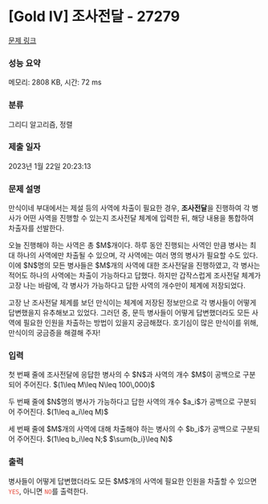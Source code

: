 # [Gold IV] 조사전달 - 27279 

[문제 링크](https://www.acmicpc.net/problem/27279) 

### 성능 요약

메모리: 2808 KB, 시간: 72 ms

### 분류

그리디 알고리즘, 정렬

### 제출 일자

2023년 1월 22일 20:23:13

### 문제 설명

<p>만식이네 부대에서는 제설 등의 사역에 차출이 필요한 경우, <strong>조사전달</strong>을 진행하여 각 병사가 어떤 사역을 진행할 수 있는지 조사전달 체계에 입력한 뒤, 해당 내용을 통합하여 차출자를 선발한다.</p>

<p>오늘 진행해야 하는 사역은 총 $M$개이다. 하루 동안 진행되는 사역인 만큼 병사는 최대 하나의 사역에만 차출될 수 있으며, 각 사역에는 여러 명의 병사가 필요할 수도 있다. 이에 $N$명의 모든 병사들은 $M$개의 사역에 대한 조사전달을 진행하였고, 각 병사는 적어도 하나의 사역에는 차출이 가능하다고 답했다. 하지만 갑작스럽게 조사전달 체계가 고장 나는 바람에, 각 병사가 가능하다고 답한 사역의 개수만이 체계에 저장되었다.</p>

<p>고장 난 조사전달 체계를 보던 만식이는 체계에 저장된 정보만으로 각 병사들이 어떻게 답변했을지 유추해보고 있었다. 그러던 중, 문득 병사들이 어떻게 답변했더라도 모든 사역에 필요한 인원을 차출하는 방법이 있을지 궁금해졌다. 호기심이 많은 만식이를 위해, 만식이의 궁금증을 해결해 주자!</p>

### 입력 

 <p>첫 번째 줄에 조사전달에 응답한 병사의 수 $N$과 사역의 개수 $M$이 공백으로 구분되어 주어진다. $(1\leq M\leq N\leq 100\,000)$</p>

<p>두 번째 줄에 $N$명의 병사가 가능하다고 답한 사역의 개수 $a_i$가 공백으로 구분되어 주어진다. $(1\leq a_i\leq M)$</p>

<p>세 번째 줄에 $M$개의 사역에 대해 차출해야 하는 병사의 수 $b_i$가 공백으로 구분되어 주어진다. $(1\leq b_i\leq N;$ $\sum{b_i}\leq N)$</p>

### 출력 

 <p>병사들이 어떻게 답변했더라도 모든 $M$개의 사역에 필요한 인원을 차출할 수 있으면 <span style="color:#e74c3c;"><code>YES</code></span>, 아니면 <span style="color:#e74c3c;"><code>NO</code></span>를 출력한다.</p>

